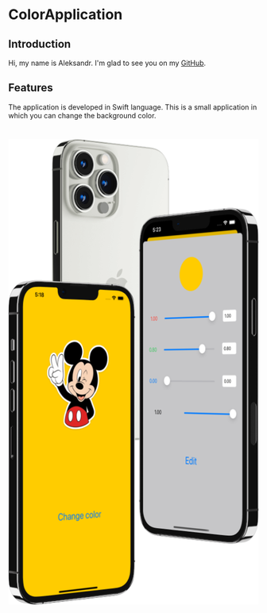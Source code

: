 # ColorApplication

## Introduction

Hi, my name is Aleksandr. I'm glad to see you on my [GitHub](https://github.com/AleksandrBasov?tab=repositories).

## Features

The application is developed in Swift language. This is a small application in which you can change the background color.

<h1 align="center">
<img src="Images/Color.png" alt="icon">
